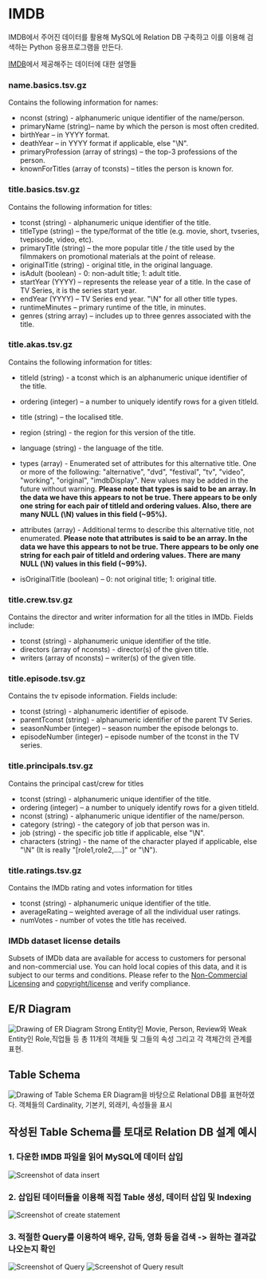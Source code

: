 # IMDB
IMDB에서 주어진 데이터를 활용해 MySQL에 Relation DB 구축하고 이를 이용해 검색하는 Python 응용프로그램을 만든다.


[IMDB](https://www.imdb.com/interfaces/)에서 제공해주는 데이터에 대한 설명들

### name.basics.tsv.gz

Contains the following information for names:

  - nconst (string) - alphanumeric unique identifier of the name/person.
  - primaryName (string)– name by which the person is most often credited.
  - birthYear – in YYYY format.
  - deathYear – in YYYY format if applicable, else "\\N".
  - primaryProfession (array of strings) – the top-3 professions of the person.
  - knownForTitles (array of tconsts) – titles the person is known for.

### title.basics.tsv.gz

Contains the following information for titles:

  - tconst (string) - alphanumeric unique identifier of the title.
  - titleType (string) – the type/format of the title (e.g. movie, short,
    tvseries, tvepisode, video, etc).
  - primaryTitle (string) – the more popular title / the title used by the
  filmmakers on promotional materials at the point of release.
  - originalTitle (string) - original title, in the original language.
  - isAdult (boolean) - 0: non-adult title; 1: adult title.
  - startYear (YYYY) – represents the release year of a title. In the case of TV
  Series, it is the series start year.
  - endYear (YYYY) – TV Series end year. "\\N" for all other title types.
  - runtimeMinutes – primary runtime of the title, in minutes.
  - genres (string array) – includes up to three genres associated with the
  title.


### title.akas.tsv.gz

Contains the following information for titles:

  - titleId (string) - a tconst which is an alphanumeric unique identifier of
  the title.
  - ordering (integer) – a number to uniquely identify rows for a given titleId.
  - title (string) – the localised title.
  - region (string) - the region for this version of the title.
  - language (string) - the language of the title.
  - types (array) - Enumerated set of attributes for this alternative title. One
  or more of the following: "alternative", "dvd", "festival", "tv", "video",
  "working", "original", "imdbDisplay". New values may be added in the future
  without warning.
  **Please note that types is said to be an array. In the data we have this
  appears to not be true. There appears to be only one string for each pair of
  titleId and ordering values. Also, there are many NULL (\\N) values in this
  field (~95%).**

  - attributes (array) - Additional terms to describe this alternative title,
  not enumerated.
  **Please note that attributes is said to be an array. In the data we have this
  appears to not be true. There appears to be only one string for each pair of
  titleId and ordering values. There are many NULL (\\N) values in this field
  (~99%).**

  - isOriginalTitle (boolean) – 0: not original title; 1: original title.


### title.crew.tsv.gz

Contains the director and writer information for all the titles in IMDb. Fields
include:

  - tconst (string) - alphanumeric unique identifier of the title.
  - directors (array of nconsts) - director(s) of the given title.
  - writers (array of nconsts) – writer(s) of the given title.

### title.episode.tsv.gz

Contains the tv episode information. Fields include:

  - tconst (string) - alphanumeric identifier of episode.
  - parentTconst (string) - alphanumeric identifier of the parent TV Series.
  - seasonNumber (integer) – season number the episode belongs to.
  - episodeNumber (integer) – episode number of the tconst in the TV series.

### title.principals.tsv.gz

Contains the principal cast/crew for titles

  - tconst (string) - alphanumeric unique identifier of the title.
  - ordering (integer) – a number to uniquely identify rows for a given titleId.
  - nconst (string) - alphanumeric unique identifier of the name/person.
  - category (string) - the category of job that person was in.
  - job (string) - the specific job title if applicable, else "\\N".
  - characters (string) - the name of the character played if applicable, else
  "\\N" (It is really "[role1,role2,....]" or "\\N").

### title.ratings.tsv.gz

Contains the IMDb rating and votes information for titles

  - tconst (string) - alphanumeric unique identifier of the title.
  - averageRating – weighted average of all the individual user ratings.
  - numVotes - number of votes the title has received.

### IMDb dataset license details

Subsets of IMDb data are available for access to customers for personal and
non-commercial use. You can hold local copies of this data, and it is subject to
our terms and conditions. Please refer to the
[Non-Commercial Licensing](https://help.imdb.com/article/imdb/general-information/can-i-use-imdb-data-in-my-software/G5JTRESSHJBBHTGX?pf_rd_m=A2FGELUUNOQJNL&pf_rd_p=3aefe545-f8d3-4562-976a-e5eb47d1bb18&pf_rd_r=0J8FC9NDYKWB18MEW883&pf_rd_s=center-1&pf_rd_t=60601&pf_rd_i=interfaces&ref_=fea_mn_lk1#) and [copyright/license](https://www.imdb.com/conditions?pf_rd_m=A2FGELUUNOQJNL&pf_rd_p=3aefe545-f8d3-4562-976a-e5eb47d1bb18&pf_rd_r=0J8FC9NDYKWB18MEW883&pf_rd_s=center-1&pf_rd_t=60601&pf_rd_i=interfaces&ref_=fea_mn_lk2) and verify compliance.

## E/R Diagram
![Drawing of ER Diagram](Images/ER_diagram.png)
Strong Entity인 Movie, Person, Review와 Weak Entity인 Role,직업들 등 총 11개의 객체들 및 그들의 속성 그리고 각 객체간의 관계를 표현.

## Table Schema
![Drawing of Table Schema](Images/Table_Schema.png)
 ER Diagram을 바탕으로 Relational DB를 표현하였다. 객체들의 Cardinality, 기본키, 외래키, 속성들을 표시

## 작성된 Table Schema를 토대로 Relation DB 설계 예시
### 1. 다운한 IMDB 파일을 읽어 MySQL에 데이터 삽입
![Screenshot of data insert](Images/insert_data.png)
### 2. 삽입된 데이터들을 이용해 직접 Table 생성, 데이터 삽입 및 Indexing
![Screenshot of create statement](Images/Table_create.png)
### 3. 적절한 Query를 이용하여 배우, 감독, 영화 등을 검색 -> 원하는 결과값 나오는지 확인
![Screenshot of Query](Images/Query2.png)
![Screenshot of Query result](Images/Query_result.png)